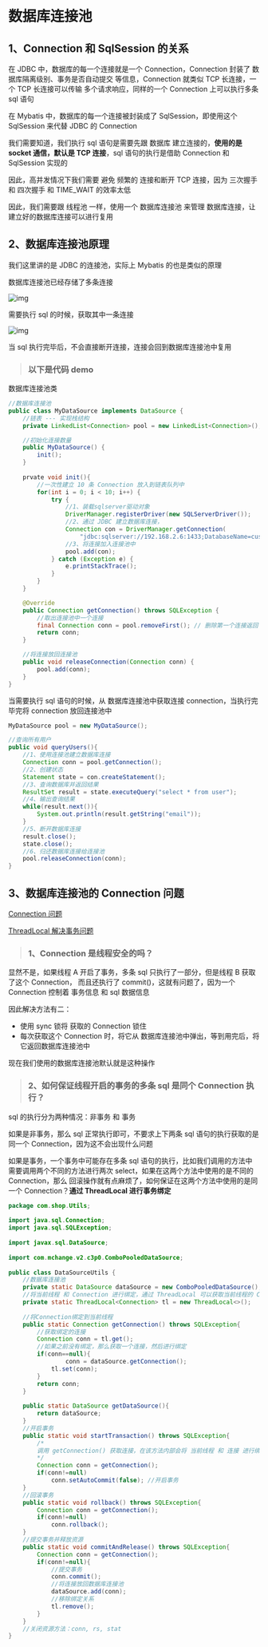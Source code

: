 # 数据库连接池



## 1、Connection 和 SqlSession 的关系

在 JDBC 中，数据库的每一个连接就是一个 Connection，Connection 封装了 数据库隔离级别、事务是否自动提交 等信息，Connection 就类似 TCP 长连接，一个 TCP 长连接可以传输 多个请求响应，同样的一个 Connection 上可以执行多条 sql 语句

在 Mybatis 中，数据库的每一个连接被封装成了 SqlSession，即使用这个 SqlSession 来代替 JDBC 的 Connection



我们需要知道，我们执行 sql 语句是需要先跟 数据库 建立连接的，**使用的是 socket 通信，默认是 TCP 连接**，sql 语句的执行是借助 Connection 和 SqlSession 实现的

因此，高并发情况下我们需要 避免 频繁的 连接和断开 TCP 连接，因为 三次握手 和 四次握手 和 TIME_WAIT 的效率太低

因此，我们需要跟 线程池 一样，使用一个 数据库连接池 来管理 数据库连接，让建立好的数据库连接可以进行复用



## 2、数据库连接池原理

我们这里讲的是 JDBC 的连接池，实际上 Mybatis 的也是类似的原理



数据库连接池已经存储了多条连接

![img](https://pic3.zhimg.com/80/v2-1bf937561557abec02568f6ab5741eb6_720w.jpg)

需要执行 sql 的时候，获取其中一条连接

![img](https://pic4.zhimg.com/80/v2-e0e4e2929aa128b58bc77670ace95fd7_720w.jpg)

当 sql 执行完毕后，不会直接断开连接，连接会回到数据库连接池中复用



> ### 以下是代码 demo

数据库连接池类

```java
//数据库连接池
public class MyDataSource implements DataSource {
    //链表 --- 实现栈结构
    private LinkedList<Connection> pool = new LinkedList<Connection>();

    //初始化连接数量
    public MyDataSource() {
        init();
    }
    
    prvate void init(){
        //一次性建立 10 条 Connection 放入到链表队列中
        for(int i = 0; i < 10; i++) {
            try {
                //1、装载sqlserver驱动对象
                DriverManager.registerDriver(new SQLServerDriver());
                //2、通过 JDBC 建立数据库连接，
                Connection con = DriverManager.getConnection(
                    "jdbc:sqlserver://192.168.2.6:1433;DatabaseName=customer", "sa", "123");
                //3、将连接加入连接池中
                pool.add(con);
            } catch (Exception e) {
                e.printStackTrace();
            }
        }
    }

    @Override
    public Connection getConnection() throws SQLException {
        //取出连接池中一个连接
        final Connection conn = pool.removeFirst(); // 删除第一个连接返回
        return conn;
    }

    //将连接放回连接池
    public void releaseConnection(Connection conn) {
        pool.add(conn);
    }
}
```



当需要执行 sql 语句的时候，从 数据库连接池中获取连接 connection，当执行完毕完将 connection 放回连接池中

```java
MyDataSource pool = new MyDataSource();

//查询所有用户
public void queryUsers(){
    //1、使用连接池建立数据库连接
    Connection conn = pool.getConnection();        
    //2、创建状态
    Statement state = con.createStatement();           
    //3、查询数据库并返回结果
    ResultSet result = state.executeQuery("select * from user");           
    //4、输出查询结果
    while(result.next()){
        System.out.println(result.getString("email"));
    }            
    //5、断开数据库连接
    result.close();
    state.close();
    //6、归还数据库连接给连接池
    pool.releaseConnection(conn);
}
```



## 3、数据库连接池的 Connection 问题

[Connection 问题](<https://blog.csdn.net/xwq911/article/details/49150043>)

[ThreadLocal 解决事务问题](<https://blog.csdn.net/java_raylu/article/details/73729162>)



> ### 1、Connection 是线程安全的吗？

显然不是，如果线程 A 开启了事务，多条 sql 只执行了一部分，但是线程 B 获取了这个 Connection， 而且还执行了 commit()，这就有问题了，因为一个 Connection 控制着 事务信息 和 sql 数据信息

因此解决方法有二：

- 使用 sync 锁将 获取的 Connection 锁住
- 每次获取这个 Connection 时，将它从 数据库连接池中弹出，等到用完后，将它返回数据库连接池中

现在我们使用的数据库连接池默认就是这种操作



> ### 2、如何保证线程开启的事务的多条 sql 是同个 Connection 执行？



sql 的执行分为两种情况：非事务 和 事务

如果是非事务，那么 sql 正常执行即可，不要求上下两条 sql 语句的执行获取的是同一个 Connection，因为这不会出现什么问题

如果是事务，一个事务中可能存在多条 sql 语句的执行，比如我们调用的方法中 需要调用两个不同的方法进行两次 select，如果在这两个方法中使用的是不同的 Connection，那么 回滚操作就有点麻烦了，如何保证在这两个方法中使用的是同一个 Connection？**通过 ThreadLocal 进行事务绑定**

```java
package com.shop.Utils;
 
import java.sql.Connection;
import java.sql.SQLException;
 
import javax.sql.DataSource;
 
import com.mchange.v2.c3p0.ComboPooledDataSource;
 
public class DataSourceUtils {
    //数据库连接池
	private static DataSource dataSource = new ComboPooledDataSource();
    //将当前线程 和 Connection 进行绑定，通过 ThreadLocal 可以获取当前线程的 Connection
	private static ThreadLocal<Connection> tl = new ThreadLocal<>();
	
	//将Connection绑定到当前线程
	public static Connection getConnection() throws SQLException{
        //获取绑定的连接
		Connection conn = tl.get();
        //如果之前没有绑定，那么获取一个连接，然后进行绑定
		if(conn==null){
				conn = dataSource.getConnection();
			tl.set(conn);
		}
		return conn;
	}
	
	public static DataSource getDataSource(){
		return dataSource;
	}
	//开启事务
	public static void startTransaction() throws SQLException{
        /*
        调用 getConnection() 获取连接，在该方法内部会将 当前线程 和 连接 进行绑定
        */
		Connection conn = getConnection();
		if(conn!=null)
			conn.setAutoCommit(false); //开启事务
	}
	//回滚事务
	public static void rollback() throws SQLException{
		Connection conn = getConnection();
		if(conn!=null)
			conn.rollback();
	}
	//提交事务并释放资源
	public static void commitAndRelease() throws SQLException{
		Connection conn = getConnection();
		if(conn!=null){
            //提交事务
			conn.commit();
            //将连接放回数据库连接池
            dataSource.add(conn);
            //移除绑定关系
			tl.remove();
		}
	}
	//关闭资源方法：conn, rs, stat
}
```


